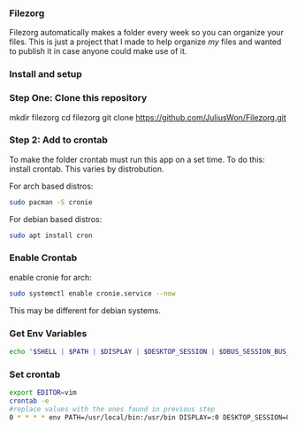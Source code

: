 ### Filezorg
Filezorg automatically makes a folder every week so you can organize your files. This is just a project that I made to help organize *my* files and wanted to publish it in case anyone could make use of it.

### Install and setup
### Step One: Clone this repository
mkdir filezorg
cd filezorg
git clone https://github.com/JuliusWon/Filezorg.git

### Step 2: Add to crontab
To make the folder crontab must run this app on a set time. To do this:
install crontab. This varies by distrobution.

For arch based distros:
```bash
sudo pacman -S cronie
```
For debian based distros:
```bash
sudo apt install cron
```
### Enable Crontab

enable cronie for arch:

```bash 
sudo systemctl enable cronie.service --now
```

This may be different for debian systems.

### Get Env Variables

```bash
echo "$SHELL | $PATH | $DISPLAY | $DESKTOP_SESSION | $DBUS_SESSION_BUS_ADDRESS | $XDG_RUNTIME_DIR"
```

### Set crontab

```bash
export EDITOR=vim
crontab -e
#replace values with the ones found in previous step
0 * * * * env PATH=/usr/local/bin:/usr/bin DISPLAY=:0 DESKTOP_SESSION=Openbox DBUS_SESSION_BUS_ADDRESS="unix:path=/run/user/1000/bus" /usr/bin/dwall -s firewatch
```
